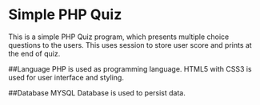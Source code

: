 # Simple PHP Quiz
This is a simple PHP Quiz program, which presents multiple choice questions to the users. This uses session to store user score and prints at the end of quiz.

##Language
PHP is used as programming language. HTML5 with CSS3 is used for user interface and styling.

##Database
MYSQL Database is used to persist data.
